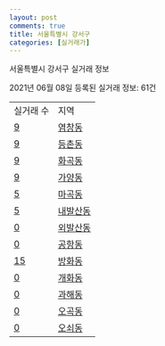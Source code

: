 ```yaml
---
layout: post
comments: true
title: 서울특별시 강서구
categories: [실거래가]
---
```


서울특별시 강서구 실거래 정보

2021년 06월 08일 등록된 실거래 정보: 61건


<table>
  <tr>
    <td>실거래 수</td>
    <td>지역</td>
  </tr>

  
  <tr>
    <td><a href="1150010100.html">9</a></td>
    <td><a href="1150010100.html">염창동</a></td>
  </tr>
    

  <tr>
    <td><a href="1150010200.html">9</a></td>
    <td><a href="1150010200.html">등촌동</a></td>
  </tr>
    

  <tr>
    <td><a href="1150010300.html">9</a></td>
    <td><a href="1150010300.html">화곡동</a></td>
  </tr>
    

  <tr>
    <td><a href="1150010400.html">9</a></td>
    <td><a href="1150010400.html">가양동</a></td>
  </tr>
    

  <tr>
    <td><a href="1150010500.html">5</a></td>
    <td><a href="1150010500.html">마곡동</a></td>
  </tr>
    

  <tr>
    <td><a href="1150010600.html">5</a></td>
    <td><a href="1150010600.html">내발산동</a></td>
  </tr>
    

  <tr>
    <td><a href="1150010700.html">0</a></td>
    <td><a href="1150010700.html">외발산동</a></td>
  </tr>
    

  <tr>
    <td><a href="1150010800.html">0</a></td>
    <td><a href="1150010800.html">공항동</a></td>
  </tr>
    

  <tr>
    <td><a href="1150010900.html">15</a></td>
    <td><a href="1150010900.html">방화동</a></td>
  </tr>
    

  <tr>
    <td><a href="1150011000.html">0</a></td>
    <td><a href="1150011000.html">개화동</a></td>
  </tr>
    

  <tr>
    <td><a href="1150011100.html">0</a></td>
    <td><a href="1150011100.html">과해동</a></td>
  </tr>
    

  <tr>
    <td><a href="1150011200.html">0</a></td>
    <td><a href="1150011200.html">오곡동</a></td>
  </tr>
    

  <tr>
    <td><a href="1150011300.html">0</a></td>
    <td><a href="1150011300.html">오쇠동</a></td>
  </tr>
    


</table>
    